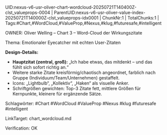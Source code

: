 UID:nexus-v6-usr-oliver-chart-wordcloud-20250721T140400Z-clst_valueprops-0004 | ParentUID:nexus-v6-usr-oliver-value-index-20250721T140000Z-clst_valueprops-idx0001 | ChunkNr:1 | TotalChunks:1 | Tags:#Chart,#WordCloud,#ValueProp,#Nexus,#klug,#futuresafe,#intelligent

OWNER: Oliver Welling – Chart 3 – Word-Cloud der Wirkungszitate

Thema: Emotionaler Eyecatcher mit echten User-Zitaten

**Design-Details:**  
- **Hauptzitat (zentral, groß):** „Ich habe etwas, das mitdenkt – und das fühlt sich sofort richtig an.“  
- Weitere starke Zitate kreisförmig/chaotisch angeordnet, farblich nach Gruppe (Individuum/Team/Unternehmen) gestaffelt.  
- Icons: „Lightbulb“, „Kollektiv“, „Haken“ als visuelle Anker.  
- Schriftgrößen gewichten: Top-3 Zitate fett, mittlere Größen für Kernpunkte, kleinere für ergänzende Sätze.

Schlagwörter: #Chart #WordCloud #ValueProp #Nexus #klug #futuresafe #intelligent

LinkTarget: chart_wordcloud.md  

Verification: OK

